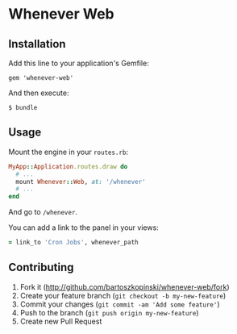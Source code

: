 # Whenever Web

## Installation

Add this line to your application's Gemfile:

    gem 'whenever-web'

And then execute:

    $ bundle

## Usage

Mount the engine in your `routes.rb`:

```ruby
MyApp::Application.routes.draw do
  # ...
  mount Whenever::Web, at: '/whenever'
  # ...
end
```

And go to `/whenever`.

You can add a link to the panel in your views:

```ruby
= link_to 'Cron Jobs', whenever_path
```

## Contributing

1. Fork it (http://github.com/bartoszkopinski/whenever-web/fork)
2. Create your feature branch (`git checkout -b my-new-feature`)
3. Commit your changes (`git commit -am 'Add some feature'`)
4. Push to the branch (`git push origin my-new-feature`)
5. Create new Pull Request
